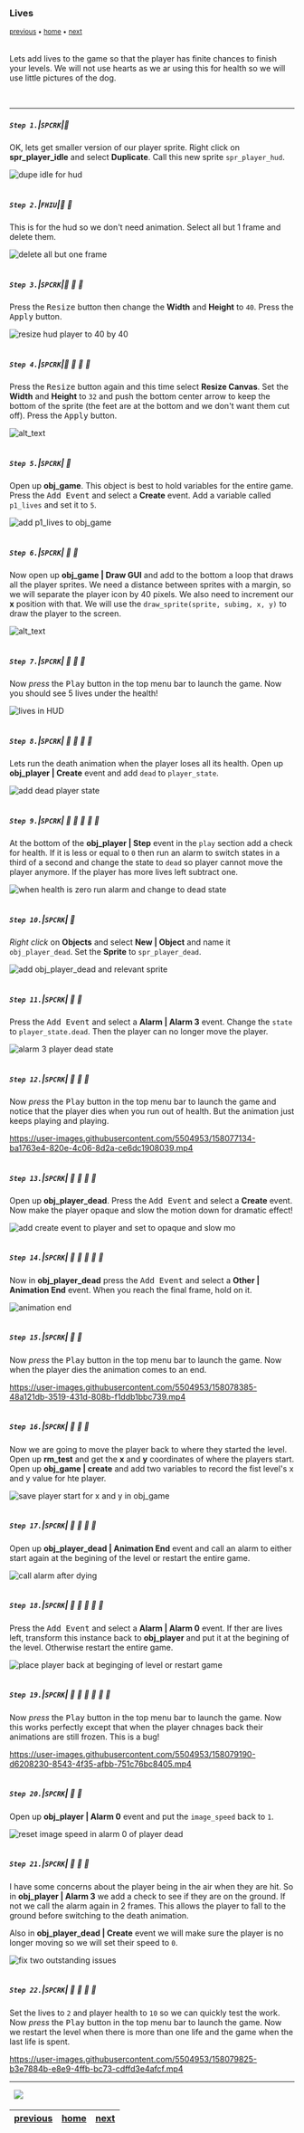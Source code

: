 <img src="https://via.placeholder.com/1000x4/45D7CA/45D7CA" alt="drawing" height="4px"/>

### Lives

<sub>[previous](../health-bar/README.md#user-content-health-bar) • [home](../README.md#user-content-gms2-top-down-shooter) • [next](../)</sub>

<img src="https://via.placeholder.com/1000x4/45D7CA/45D7CA" alt="drawing" height="4px"/>

Lets add lives to the game so that the player has finite chances to finish your levels.  We will not use hearts as we ar using this for health so we will use little pictures of the dog.

<br>

---


##### `Step 1.`\|`SPCRK`|:small_blue_diamond:

OK, lets get smaller version of our player sprite. Right click on **spr_player_idle** and select **Duplicate**.  Call this new sprite `spr_player_hud`.

![dupe idle for hud](images/dupePlayerIdle.png)

<img src="https://via.placeholder.com/500x2/45D7CA/45D7CA" alt="drawing" height="2px" alt = ""/>

##### `Step 2.`\|`FHIU`|:small_blue_diamond: :small_blue_diamond: 

This is for the hud so we don't need animation. Select all but 1 frame and delete them.

![delete all but one frame](images/noAnim.png)

<img src="https://via.placeholder.com/500x2/45D7CA/45D7CA" alt="drawing" height="2px" alt = ""/>

##### `Step 3.`\|`SPCRK`|:small_blue_diamond: :small_blue_diamond: :small_blue_diamond:

Press the <kbd>Resize</kbd> button then change the **Width** and **Height** to `40`.  Press the <kbd>Apply</kbd> button.

![resize hud player to 40 by 40](images/pressResize.png)

<img src="https://via.placeholder.com/500x2/45D7CA/45D7CA" alt="drawing" height="2px" alt = ""/>

##### `Step 4.`\|`SPCRK`|:small_blue_diamond: :small_blue_diamond: :small_blue_diamond: :small_blue_diamond:

Press the <kbd>Resize</kbd> button again and this time select **Resize Canvas**. Set the **Width** and **Height** to `32` and push the bottom center arrow to keep the bottom of the sprite (the feet are at the bottom and we don't want them cut off). Press the <kbd>Apply</kbd> button.

![alt_text](images/reScale.png)

<img src="https://via.placeholder.com/500x2/45D7CA/45D7CA" alt="drawing" height="2px" alt = ""/>

##### `Step 5.`\|`SPCRK`| :small_orange_diamond:

Open up **obj_game**.  This object is best to hold variables for the entire game. Press the <kbd>Add Event</kbd> and select a **Create** event. Add a variable called `p1_lives` and set it to `5`.

![add p1_lives to obj_game](images/objGameCreate.png)

<img src="https://via.placeholder.com/500x2/45D7CA/45D7CA" alt="drawing" height="2px" alt = ""/>

##### `Step 6.`\|`SPCRK`| :small_orange_diamond: :small_blue_diamond:

Now open up **obj_game | Draw GUI** and add to the bottom a loop that draws all the player sprites. We need a distance between sprites with a margin, so we will separate the player icon by 40 pixels.  We also need to increment our **x** position with that.  We will use the `draw_sprite(sprite, subimg, x, y)` to draw the player to the screen.

![alt_text](images/postionHud.png)

<img src="https://via.placeholder.com/500x2/45D7CA/45D7CA" alt="drawing" height="2px" alt = ""/>

##### `Step 7.`\|`SPCRK`| :small_orange_diamond: :small_blue_diamond: :small_blue_diamond:

Now *press* the <kbd>Play</kbd> button in the top menu bar to launch the game. Now you should see 5 lives under the health!

![lives in HUD](images/livesHud.png)

<img src="https://via.placeholder.com/500x2/45D7CA/45D7CA" alt="drawing" height="2px" alt = ""/>

##### `Step 8.`\|`SPCRK`| :small_orange_diamond: :small_blue_diamond: :small_blue_diamond: :small_blue_diamond:

Lets run the death animation when the player loses all its health.  Open up **obj_player | Create** event and add `dead` to `player_state`.

![add dead player state](images/deadState.png)

<img src="https://via.placeholder.com/500x2/45D7CA/45D7CA" alt="drawing" height="2px" alt = ""/>

##### `Step 9.`\|`SPCRK`| :small_orange_diamond: :small_blue_diamond: :small_blue_diamond: :small_blue_diamond: :small_blue_diamond:

At the bottom of the **obj_player | Step** event in the `play` section add a check for health.  If it is less or equal to `0` then run an alarm to switch states in a third of a second and change the state to `dead` so player cannot move the player anymore. If the player has more lives left subtract one.

![when health is zero run alarm and change to dead state](images/healthSubtraction.png)

<img src="https://via.placeholder.com/500x2/45D7CA/45D7CA" alt="drawing" height="2px" alt = ""/>

##### `Step 10.`\|`SPCRK`| :large_blue_diamond:

*Right click* on **Objects** and select **New | Object** and name it `obj_player_dead`. Set the **Sprite** to `spr_player_dead`.

![add obj_player_dead and relevant sprite](images/objDead.png)

<img src="https://via.placeholder.com/500x2/45D7CA/45D7CA" alt="drawing" height="2px" alt = ""/>

##### `Step 11.`\|`SPCRK`| :large_blue_diamond: :small_blue_diamond: 

Press the <kbd>Add Event</kbd> and select a **Alarm | Alarm 3** event.  Change the `state` to `player_state.dead`.  Then the player can no longer move the player.

![alarm 3 player dead state](images/alarm3Dead.png)

<img src="https://via.placeholder.com/500x2/45D7CA/45D7CA" alt="drawing" height="2px" alt = ""/>


##### `Step 12.`\|`SPCRK`| :large_blue_diamond: :small_blue_diamond: :small_blue_diamond: 

Now *press* the <kbd>Play</kbd> button in the top menu bar to launch the game and notice that the player dies when you run out of health.  But the animation just keeps playing and playing.

https://user-images.githubusercontent.com/5504953/158077134-ba1763e4-820e-4c06-8d2a-ce6dc1908039.mp4

<img src="https://via.placeholder.com/500x2/45D7CA/45D7CA" alt="drawing" height="2px" alt = ""/>

##### `Step 13.`\|`SPCRK`| :large_blue_diamond: :small_blue_diamond: :small_blue_diamond:  :small_blue_diamond: 

Open up **obj_player_dead**.  Press the <kbd>Add Event</kbd> and select a **Create** event. Now make the player opaque and slow the motion down for dramatic effect!

![add create event to player and set to opaque and slow mo](images/slowMoDrama.png)

<img src="https://via.placeholder.com/500x2/45D7CA/45D7CA" alt="drawing" height="2px" alt = ""/>

##### `Step 14.`\|`SPCRK`| :large_blue_diamond: :small_blue_diamond: :small_blue_diamond: :small_blue_diamond:  :small_blue_diamond: 

Now in **obj_player_dead** press the <kbd>Add Event</kbd> and select a **Other | Animation End** event. When you reach the final frame, hold on it.

![animation end](images/animEndDead.png)

<img src="https://via.placeholder.com/500x2/45D7CA/45D7CA" alt="drawing" height="2px" alt = ""/>

##### `Step 15.`\|`SPCRK`| :large_blue_diamond: :small_orange_diamond: 

Now *press* the <kbd>Play</kbd> button in the top menu bar to launch the game. Now when the player dies the animation comes to an end.

https://user-images.githubusercontent.com/5504953/158078385-48a121db-3519-431d-808b-f1ddb1bbc739.mp4

<img src="https://via.placeholder.com/500x2/45D7CA/45D7CA" alt="drawing" height="2px" alt = ""/>

##### `Step 16.`\|`SPCRK`| :large_blue_diamond: :small_orange_diamond:   :small_blue_diamond: 

Now we are going to move the player back to where they started the level.  Open up **rm_test** and get the **x** and **y** coordinates of where the players start.  Open up **obj_game | create** and add two variables to record the fist level's x and y value for hte player.

![save player start for x and y in obj_game](images/getStartingCoordinatesInRoom.png)

<img src="https://via.placeholder.com/500x2/45D7CA/45D7CA" alt="drawing" height="2px" alt = ""/>

##### `Step 17.`\|`SPCRK`| :large_blue_diamond: :small_orange_diamond: :small_blue_diamond: :small_blue_diamond:

Open up **obj_player_dead | Animation End** event and call an alarm to either start again at the begining of the level or restart the entire game.

![call alarm after dying](images/pauseRestartPlayer.png)

<img src="https://via.placeholder.com/500x2/45D7CA/45D7CA" alt="drawing" height="2px" alt = ""/>

##### `Step 18.`\|`SPCRK`| :large_blue_diamond: :small_orange_diamond: :small_blue_diamond: :small_blue_diamond: :small_blue_diamond:

Press the <kbd>Add Event</kbd> and select a **Alarm | Alarm 0** event. If ther are lives left, transform this instance back to **obj_player** and put it at the begining of the level.  Otherwise restart the entire game.

![place player back at beginging of level or restart game](images/alarm0Dead.png)

<img src="https://via.placeholder.com/500x2/45D7CA/45D7CA" alt="drawing" height="2px" alt = ""/>

##### `Step 19.`\|`SPCRK`| :large_blue_diamond: :small_orange_diamond: :small_blue_diamond: :small_blue_diamond: :small_blue_diamond: :small_blue_diamond:

Now *press* the <kbd>Play</kbd> button in the top menu bar to launch the game. Now this works perfectly except that when the player chnages back their animations are still frozen.  This is a bug!

https://user-images.githubusercontent.com/5504953/158079190-d6208230-8543-4f35-afbb-751c76bc8405.mp4

<img src="https://via.placeholder.com/500x2/45D7CA/45D7CA" alt="drawing" height="2px" alt = ""/>

##### `Step 20.`\|`SPCRK`| :large_blue_diamond: :large_blue_diamond:

Open up **obj_player | Alarm 0** event and put the `image_speed` back to `1`.

![reset image speed in alarm 0 of player dead](images/setAnimSpeedBack.png)

<img src="https://via.placeholder.com/500x2/45D7CA/45D7CA" alt="drawing" height="2px" alt = ""/>

##### `Step 21.`\|`SPCRK`| :large_blue_diamond: :large_blue_diamond: :small_blue_diamond:

I have some concerns about the player being in the air when they are hit.  So in **obj_player | Alarm 3** we add a check to see if they are on the ground.  If not we call the alarm again in 2 frames.  This allows the player to fall to the ground before switching to the death animation.  

Also in **obj_player_dead | Create** event we will make sure the player is no longer moving so we will set their speed to `0`.

![fix two outstanding issues](images/twoRemainingIssues.png)

<img src="https://via.placeholder.com/500x2/45D7CA/45D7CA" alt="drawing" height="2px" alt = ""/>

##### `Step 22.`\|`SPCRK`| :large_blue_diamond: :large_blue_diamond: :small_blue_diamond: :small_blue_diamond:

Set the lives to `2` and player health to `10` so we can quickly test the work. Now *press* the <kbd>Play</kbd> button in the top menu bar to launch the game. Now we restart the level when there is more than one life and the game when the last life is spent.

https://user-images.githubusercontent.com/5504953/158079825-b3e7884b-e8e9-4ffb-bc73-cdffd3e4afcf.mp4

___


<img src="https://via.placeholder.com/1000x4/dba81a/dba81a" alt="drawing" height="4px" alt = ""/>

<img src="https://via.placeholder.com/1000x100/45D7CA/000000/?text=Next Up - Flame Enemy">

<img src="https://via.placeholder.com/1000x4/dba81a/dba81a" alt="drawing" height="4px" alt = ""/>

| [previous](../health-bar/README.md#user-content-health-bar)| [home](../README.md#user-content-gms2-top-down-shooter) | [next](../)|
|---|---|---|
